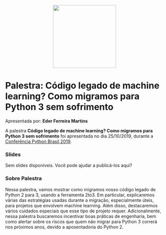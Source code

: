 <p align="center"><img src="../logo_python_brasil_2019-01.svg" width="200"></p>

# Palestra: Código legado de machine learning? Como migramos para Python 3 sem sofrimento
Apresentada por: **Eder Ferreira Martins**


A palestra **Código legado de machine learning? Como migramos para Python 3 sem sofrimento** foi apresentada no dia 25/10/2019, durante a [Conferência Python Brasil 2019](http://2019.pythonbrasil.org.br).



### Slides

Sem slides disponíveis. Você pode ajudar a publicá-los aqui?



### Sobre Palestra
Nessa palestra, vamos mostrar como migramos nosso código legado de Python 2 para 3, usando a ferramenta 2to3. Em particular, explicaremos várias das estratégias usadas durante a migração, especialmente úteis, para projetos que envolvem machine learning. Além disso, destacaremos vários cuidados especiais que esse tipo de projeto requer. Adicionalmente, nessa palestra buscaremos incentivar boas práticas de engenharia, bem como alertar sobre os riscos que quem não migrar para Python 3 correrá nos próximos anos, devido a aposentadoria do Python 2.




